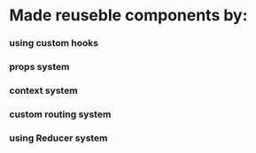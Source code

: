 # Made reuseble components by:

### using custom hooks

### props system

### context system

### custom routing system

### using Reducer system
